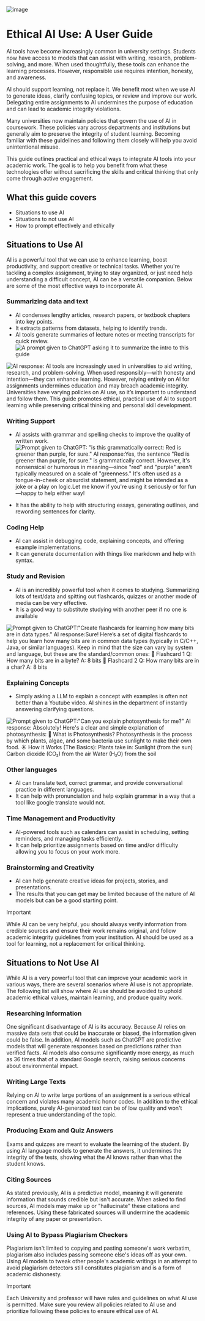 ![image](https://hackmd.io/_uploads/SyPeKfP21l.png)
# Ethical AI Use: A User Guide
AI tools have become increasingly common in university settings. Students now have access to models that can assist with writing, research, problem-solving, and more. When used thoughtfully, these tools can enhance the learning processes. However, responsible use requires intention, honesty, and awareness.

AI should support learning, not replace it. We benefit most when we use AI to generate ideas, clarify confusing topics, or review and improve our work. Delegating entire assignments to AI undermines the purpose of education and can lead to academic integrity violations.

Many universities now maintain policies that govern the use of AI in coursework. These policies vary across departments and institutions but generally aim to preserve the integrity of student learning. Becoming familiar with these guidelines and following them closely will help you avoid unintentional misuse.

This guide outlines practical and ethical ways to integrate AI tools into your academic work. The goal is to help you benefit from what these technologies offer without sacrificing the skills and critical thinking that only come through active engagement. 


## What this guide covers
* Situations to use AI
* Situations to not use AI
* How to prompt effectively and ethically

## Situations to Use AI
AI is a powerful tool that we can use to enhance learning, boost productivity, and support creative or technical tasks. Whether you're tackling a complex assignment, trying to stay organized, or just need help understanding a difficult concept, AI can be a versatile companion. Below are some of the most effective ways to incorporate AI.
### Summarizing data and text
   - AI condenses lengthy articles, research papers, or textbook chapters into key points.
   - It extracts patterns from datasets, helping to identify trends.
   - AI tools generate summaries of lecture notes or meeting transcripts for quick review.
![A prompt given to ChatGPT asking it to summarize the intro to this guide](https://hackmd.io/_uploads/B1ueaGXAyl.png)

![AI response: AI tools are increasingly used in universities to aid writing, research, and problem-solving. When used responsibly—with honesty and intention—they can enhance learning. However, relying entirely on AI for assignments undermines education and may breach academic integrity. Universities have varying policies on AI use, so it’s important to understand and follow them. This guide promotes ethical, practical use of AI to support learning while preserving critical thinking and personal skill development.](https://hackmd.io/_uploads/HyHUhM7Ryl.png)



### Writing Support
   - AI assists with grammar and spelling checks to improve the quality of written work.
![Prompt given to ChatGPT: "is this grammatically correct: Red is greener than purple, for sure." AI response:Yes, the sentence "Red is greener than purple, for sure." is grammatically correct.
However, it's nonsensical or humorous in meaning—since "red" and "purple" aren't typically measured on a scale of "greenness." It's often used as a tongue-in-cheek or absurdist statement, and might be intended as a joke or a play on logic.Let me know if you're using it seriously or for fun—happy to help either way!](https://hackmd.io/_uploads/rJyL6M7CJe.png)

   - It has the ability to help with structuring essays, generating outlines, and rewording sentences for clarity.

### Coding Help
   - AI can assist in debugging code, explaining concepts, and offering example implementations.
   - It can generate documentation with things like markdown and help with syntax.

### Study and Revision
   - AI is an incredibly powerful tool when it comes to studying. Summarizing lots of text/data and spitting out flashcards, quizzes or another mode of media can be very effective.
   - It is a good way to substitute studying with another peer if no one is available

![Prompt given to ChatGPT:"Create flashcards for learning how many bits are in data types." AI response:Sure! Here’s a set of digital flashcards to help you learn how many bits are in common data types (typically in C/C++, Java, or similar languages). Keep in mind that the size can vary by system and language, but these are the standard/common ones:
📇 Flashcard 1
Q: How many bits are in a byte?
A: 8 bits
📇 Flashcard 2
Q: How many bits are in a char?
A: 8 bits](https://hackmd.io/_uploads/BygnGP7Ayg.png)


### Explaining Concepts
   - Simply asking a LLM to explain a concept with examples is often not better than a Youtube video. AI shines in the department of instantly answering clarifying questions. 

![Prompt given to ChatGPT:"Can you explain photosynthesis for me?" AI response: Absolutely! Here's a clear and simple explanation of photosynthesis:
🌱 What is Photosynthesis?
Photosynthesis is the process by which plants, algae, and some bacteria use sunlight to make their own food.
☀️ How it Works (The Basics):
Plants take in:
Sunlight (from the sun)
Carbon dioxide (CO₂) from the air
Water (H₂O) from the soil](https://hackmd.io/_uploads/HJEZGP7A1e.png)



### Other languages
   - AI can translate text, correct grammar, and provide conversational practice in different languages.
   - It can help with pronunciation and help explain grammar in a way that a tool like google translate would not.

### Time Management and Productivity
   - AI-powered tools such as calendars can assist in scheduling, setting reminders, and managing tasks efficiently.
   - It can help prioritize assignments based on time and/or difficulty allowing you to focus on your work more.

### Brainstorming and Creativity
   - AI can help generate creative ideas for projects, stories, and presentations.
   - The results that you can get may be limited because of the nature of AI models but can be a good starting point. 

>[!Important]
While AI can be very helpful, you should always verify information from credible sources and ensure their work remains original, and follow academic integrity guidelines from your institution. AI should be used as a tool for learning, not a replacement for critical thinking.


## Situations to Not Use AI
While AI is a very powerful tool that can improve your academic work in various ways, there are several scenarios where AI use is not appropriate. The following list will show where AI use should be avoided to uphold academic ethical values, maintain learning, and produce quality work.

###  Researching Information
One significant disadvantage of AI is its accuracy. Because AI relies on massive data sets that could be inaccurate or biased, the information given could be false. In addition, AI models such as ChatGPT are predictive models that will generate responses based on predictions rather than verified facts. AI models also consume significantly more energy, as much as 36 times that of a standard Google search, raising serious concerns about environmental impact.

### Writing Large Texts
Relying on AI to write large portions of an assignment is a serious ethical concern and violates many academic honor codes. In addition to the ethical implications, purely AI-generated text can be of low quality and won't represent a true understanding of the topic.

###  Producing Exam and Quiz Answers
Exams and quizzes are meant to evaluate the learning of the student. By using AI language models to generate the answers, it undermines the integrity of the tests, showing what the AI knows rather than what the student knows.

###  Citing Sources
As stated previously, AI is a predictive model, meaning it will generate information that sounds credible but isn't accurate. When asked to find sources, AI models may make up or "hallucinate" these citations and references. Using these fabricated sources will undermine the academic integrity of any paper or presentation.

 ###  Using AI to Bypass Plagiarism Checkers
Plagiarism isn't limited to copying and pasting someone's work verbatim, plagiarism also includes passing someone else's ideas off as your own. Using AI models to tweak other people's academic writings in an attempt to avoid plagiarism detectors still constitutes plagiarism and is a form of academic dishonesty.

>[!Important]
Each University and professor will have rules and guidelines on what AI use is permitted. Make sure you review all policies related to AI use and prioritize following these policies to ensure ethical use of AI.

